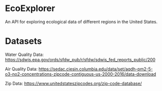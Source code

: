 # EcoExplorer
An API for exploring ecological data of different regions in the United States.

# Datasets

Water Quality Data: https://sdwis.epa.gov/ords/sfdw_pub/r/sfdw/sdwis_fed_reports_public/200

Air Quality Data: https://sedac.ciesin.columbia.edu/data/set/aqdh-pm2-5-o3-no2-concentrations-zipcode-contiguous-us-2000-2016/data-download

Zip Data: https://www.unitedstateszipcodes.org/zip-code-database/
